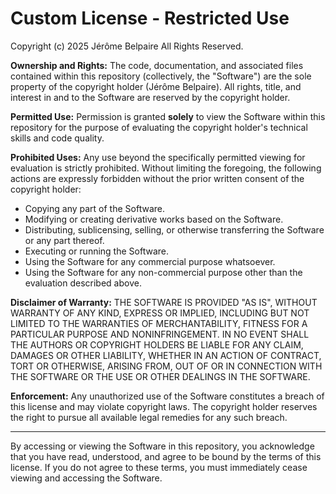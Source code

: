 # Custom License - Restricted Use

Copyright (c) 2025 Jérôme Belpaire
All Rights Reserved.

**Ownership and Rights:**
The code, documentation, and associated files contained within this repository (collectively, the "Software") are the sole property of the copyright holder (Jérôme Belpaire). All rights, title, and interest in and to the Software are reserved by the copyright holder.

**Permitted Use:**
Permission is granted **solely** to view the Software within this repository for the purpose of evaluating the copyright holder's technical skills and code quality.

**Prohibited Uses:**
Any use beyond the specifically permitted viewing for evaluation is strictly prohibited. Without limiting the foregoing, the following actions are expressly forbidden without the prior written consent of the copyright holder:
*   Copying any part of the Software.
*   Modifying or creating derivative works based on the Software.
*   Distributing, sublicensing, selling, or otherwise transferring the Software or any part thereof.
*   Executing or running the Software.
*   Using the Software for any commercial purpose whatsoever.
*   Using the Software for any non-commercial purpose other than the evaluation described above.

**Disclaimer of Warranty:**
THE SOFTWARE IS PROVIDED "AS IS", WITHOUT WARRANTY OF ANY KIND, EXPRESS OR IMPLIED, INCLUDING BUT NOT LIMITED TO THE WARRANTIES OF MERCHANTABILITY, FITNESS FOR A PARTICULAR PURPOSE AND NONINFRINGEMENT. IN NO EVENT SHALL THE AUTHORS OR COPYRIGHT HOLDERS BE LIABLE FOR ANY CLAIM, DAMAGES OR OTHER LIABILITY, WHETHER IN AN ACTION OF CONTRACT, TORT OR OTHERWISE, ARISING FROM, OUT OF OR IN CONNECTION WITH THE SOFTWARE OR THE USE OR OTHER DEALINGS IN THE SOFTWARE.

**Enforcement:**
Any unauthorized use of the Software constitutes a breach of this license and may violate copyright laws. The copyright holder reserves the right to pursue all available legal remedies for any such breach.

---

By accessing or viewing the Software in this repository, you acknowledge that you have read, understood, and agree to be bound by the terms of this license. If you do not agree to these terms, you must immediately cease viewing and accessing the Software. 